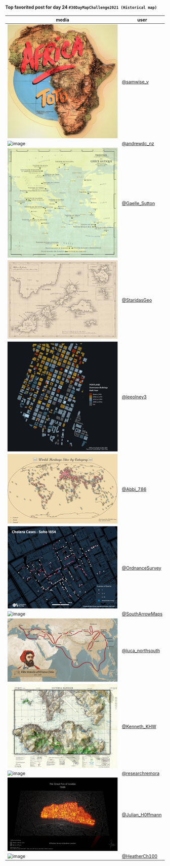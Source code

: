#### Top favorited post for day 24 `#30DayMapChallenge2021 (Historical map)`

| media | user | 
|-------|------|
| ![image](../uploads/1174722a434953d72cead8094ed11566/image.png) |[@samwise_v](https://twitter.com/samwise_v/status/1463576045295222788)|
| ![image](../uploads/b0cf676680d1e893ace8284a881b6568/image.png) |[@andrewdc_nz](https://twitter.com/andrewdc_nz/status/1463364406817873921)|
| ![image](../uploads/7c6eae8dd96612a44ddf864557efc205/image.png) |[@Gaelle_Sutton](https://twitter.com/Gaelle_Sutton/status/1463411311623249925)|
| ![image](../uploads/465b6b104ecb94a188b3a4c0093c39a1/image.png) |[@StaridasGeo](https://twitter.com/StaridasGeo/status/1463454392829595649)|
| ![image](../uploads/394749423f6e4a7ab226d92f00d6ff0a/image.png) |[@leeolney3](https://twitter.com/leeolney3/status/1463334367464407050)|
| ![image](../uploads/770e427568465721c208d64e8a589400/image.png) |[@Abbi_786](https://twitter.com/Abbi_786/status/1463461033205448710)|
| ![image](../uploads/75837ecad630ae7d2527ea27f5da979a/image.png) |[@OrdnanceSurvey](https://twitter.com/OrdnanceSurvey/status/1463568616809451526)|
| ![image](../uploads/94a94557a91e7b67c252c7ecf72c9d55/image.png) |[@SouthArrowMaps](https://twitter.com/SouthArrowMaps/status/1463207562329747458)|
| ![image](../uploads/a6931079968d434167dd1ed2021d1e0e/image.png) |[@luca_northsouth](https://twitter.com/luca_northsouth/status/1463404103300788225)|
| ![image](../uploads/41ab12e8b880576d4e8ecd1dafae2234/image.png) |[@Kenneth_KHW](https://twitter.com/Kenneth_KHW/status/1463531146642276356)|
| ![image](../uploads/58af965e9b56f1e52d994cc4b5356298/image.png) |[@researchremora](https://twitter.com/researchremora/status/1463541986812649474)|
| ![image](../uploads/30ced5673fe8c69c63c00fea905cde0c/image.png) |[@Julian_H0ffmann](https://twitter.com/Julian_H0ffmann/status/1463481977022070786)|
| ![image](../uploads/1b79eb006cb49c121d38fb9fba675e30/image.png) |[@HeatherCh100](https://twitter.com/HeatherCh100/status/1463931342761168898)|

